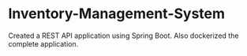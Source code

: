 # Inventory-Management-System
Created a REST API application using Spring Boot. Also dockerized the complete application.
